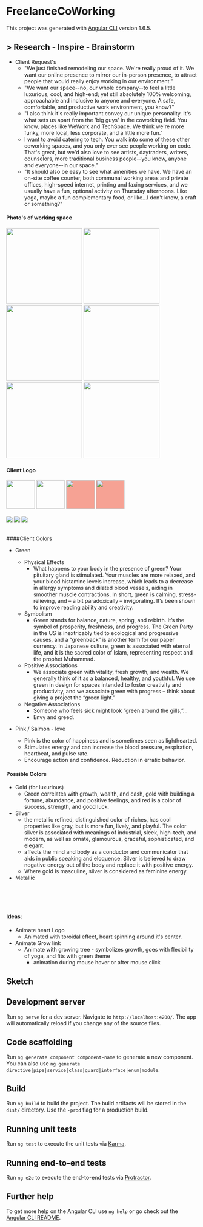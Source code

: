 # FreelanceCoWorking

This project was generated with [Angular CLI](https://github.com/angular/angular-cli) version 1.6.5.

## > Research - Inspire - Brainstorm

* Client Request's
  * "We just finished remodeling our space. We're really proud of it. We want our online presence to mirror our in-person presence, to attract people that would really enjoy working in our environment."
  * "We want our space--no, our whole company--to feel a little luxurious, cool, and high-end; yet still absolutely 100% welcoming, approachable and inclusive to anyone and everyone. A safe, comfortable, and productive work environment, you know?"
  * "I also think it's really important convey our unique personality. It's what sets us apart from the 'big guys' in the coworking field. You know, places like WeWork and TechSpace. We think we're more funky, more local, less corporate, and a little more fun."
  * I want to avoid catering to tech. You walk into some of these other coworking spaces, and you only ever see people working on code. That's great, but we'd also love to see artists, daytraders, writers, counselors, more traditional business people--you know, anyone and everyone--in our space."
  * "It should also be easy to see what amenities we have. We have an on-site coffee counter, both communal working areas and private offices, high-speed internet, printing and faxing services, and we usually have a fun, optional activity on Thursday afternoons. Like yoga, maybe a fun complementary food, or like...I don't know, a craft or something?"

####  Photo's of working space


<div class="flex-container">
<img src="/src/assets/client-photos/coffee-counter-area.jpg" height="200">
<img src="/src/assets/client-photos/front-entrance-looking-out.jpg" height="200">
<img src="/src/assets/client-photos/front-entrance.jpg" height="200">
<img src="/src/assets/client-photos/communal-workspace.jpg" height="200"><br>
<img src="/src/assets/client-photos/one-meeting-area.jpg" height="200">
<img src="/src/assets/client-photos/coffee-counter-area.jpg" height="200">
<div>

#### Client Logo

<img src="/src/assets/client-photos/logo/love-logo-text-black.png" height="75">
<img src="/src/assets/client-photos/logo/love-child-social-logo-black.png" height="75">
<img src="/src/assets/client-photos/logo/love-group-logo-white.png" height="75" style="background-color:#f6a294;">
<img src="/src/assets/client-photos/logo/love-child-social-logo-white.png" height="75" style="background-color:#f6a294;">
<br>
<br>

<img src="/src/assets/client-photos/logo/1heart.png">
<img src="/src/assets/client-photos/logo/2hearts.png">
<img src="/src/assets/client-photos/logo/3hearts.png">

<br>
<br>

####Client Colors
* Green
  * Physical Effects
    * What happens to your body in the presence of green? Your pituitary gland is stimulated. Your muscles are more relaxed, and your blood histamine levels increase, which leads to a decrease in allergy symptoms and dilated blood vessels, aiding in smoother muscle contractions. In short, green is calming, stress-relieving, and – a bit paradoxically – invigorating. It’s been shown to improve reading ability and creativity.
  * Symbolism
    * Green stands for balance, nature, spring, and rebirth. It’s the symbol of prosperity, freshness, and progress. The Green Party in the US is inextricably tied to ecological and progressive causes, and a “greenback” is another term for our paper currency. In Japanese culture, green is associated with eternal life, and it is the sacred color of Islam, representing respect and the prophet Muhammad.
  * Positive Associations
    * We associate green with vitality, fresh growth, and wealth.   We generally think of it as a balanced, healthy, and youthful. We use green in design for spaces intended to foster creativity and productivity, and we associate green with progress – think about giving a project the “green light.”
  * Negative Associations
    * Someone who feels sick might look “green around the gills,”...
    * Envy and greed.


* Pink / Salmon - love
  *  Pink is the color of happiness and is sometimes seen as lighthearted.
  *  Stimulates energy and can increase the blood pressure, respiration, heartbeat, and pulse rate.
  *  Encourage action and confidence. Reduction in erratic behavior.

#### Possible Colors
  * Gold (for luxurious)
    * Green correlates with growth, wealth, and cash, gold with building a fortune, abundance, and positive feelings, and red is a color of success, strength, and good luck.
  * Silver
    * the metallic refined, distinguished color of riches, has cool properties like gray, but is more fun, lively, and playful. The color silver is associated with meanings of industrial, sleek, high-tech, and modern, as well as ornate, glamourous, graceful, sophisticated, and elegant.
    * affects the mind and body as a conductor and communicator that aids in public speaking and eloquence. Silver is believed to draw negative energy out of the body and replace it with positive energy.
    * Where gold is masculine, silver is considered as feminine energy.
  * Metallic

<br>
<br>
<br>

#### Ideas:
  * Animate heart Logo
    * Animated with toroidal effect, heart spinning around it's center.
  * Animate Grow link
    * Animate with growing tree - symbolizes growth, goes with flexibility of yoga, and fits with green theme
      * animation during mouse hover or after mouse click


## Sketch



## Development server

Run `ng serve` for a dev server. Navigate to `http://localhost:4200/`. The app will automatically reload if you change any of the source files.

## Code scaffolding

Run `ng generate component component-name` to generate a new component. You can also use `ng generate directive|pipe|service|class|guard|interface|enum|module`.

## Build

Run `ng build` to build the project. The build artifacts will be stored in the `dist/` directory. Use the `-prod` flag for a production build.

## Running unit tests

Run `ng test` to execute the unit tests via [Karma](https://karma-runner.github.io).

## Running end-to-end tests

Run `ng e2e` to execute the end-to-end tests via [Protractor](http://www.protractortest.org/).

## Further help

To get more help on the Angular CLI use `ng help` or go check out the [Angular CLI README](https://github.com/angular/angular-cli/blob/master/README.md).

<link rel="stylesheet"  href="https://cdnjs.cloudflare.com/ajax/libs/github-markdown-css/2.10.0/github-markdown.css"><style>
<!--
.markdown-body {
  box-sizing: border-box;
  min-width: 200px;
  max-width: 980px;
  margin: 0 auto;
  padding: 45px;
} -->

.flex-container {
  display: flex;
}
<!-- @media (max-width: 767px) {
	.markdown-body {
		padding: 15px;
	}
} -->
</style>
